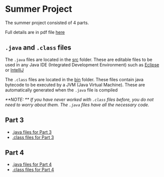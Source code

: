 # Summer Project

The summer project consisted of 4 parts. 

Full details are in pdf file [here](./APCSA_summerProj_2021.pdf)


## ```.java``` and ```.class``` files

The ```.java``` files are located in the [src](./src) folder. These are editable files to be used in any Java IDE (Integrated Development Environment) such as [Eclipse](https://www.eclipse.org/ide/) or [IntelliJ](https://www.jetbrains.com/idea/)

The ```.class``` files are located in the [bin](./bin) folder. These files contain java bytecode to be executed by a JVM (Java Virtual Machine). These are automatically generated when the ```.java``` file is compiled

_**NOTE: ** If you have never worked with ```.class``` files before, you do not need to worry about them. The ```.java``` files have all the necessary code._


## Part 3

- [.java files for Part 3](./src/pt3_practiceProjs)
- [.class files for Part 3](./bin/pt3_practiceProjs)


## Part 4

- [.java files for Part 4](./src/pt4_jssCh2)
- [.class files for Part 4](./bin/pt4_jssCh2)
